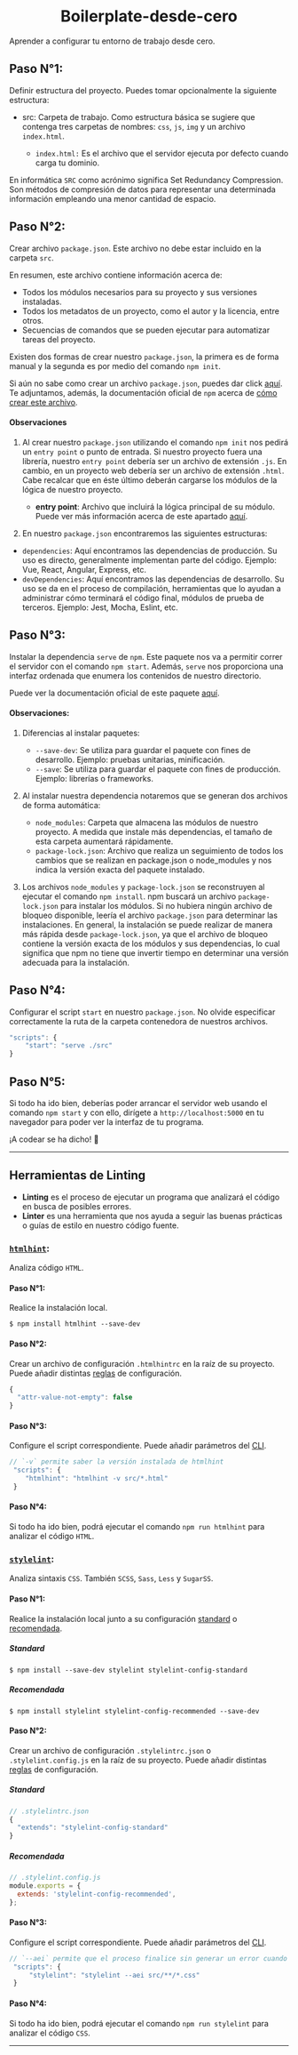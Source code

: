 <h1 align="center">Boilerplate-desde-cero</h1>
Aprender a configurar tu entorno de trabajo desde cero.

## Paso N°1:
Definir estructura del proyecto. Puedes tomar opcionalmente la siguiente estructura:

* src: 
 Carpeta de trabajo. Como estructura básica se sugiere que contenga tres carpetas de 
 nombres: `css`, `js`, `img` y un archivo `index.html`.
 
  - `index.html:` Es el archivo que el servidor ejecuta por defecto cuando carga tu 
  dominio.
  
 En informática `SRC` como acrónimo significa Set Redundancy Compression. Son
 métodos de compresión de datos para representar una determinada información empleando 
 una menor cantidad de espacio.

## Paso N°2:
Crear archivo `package.json`. Este archivo no debe estar incluido en la carpeta `src`.

En resumen, este archivo contiene información acerca de:
 - Todos los módulos necesarios para su proyecto y sus versiones instaladas.
 - Todos los metadatos de un proyecto, como el autor y la licencia, entre otros.
 - Secuencias de comandos que se pueden ejecutar para automatizar tareas del proyecto.

Existen dos formas de crear nuestro `package.json`, la primera es de forma 
manual y la segunda es por medio del comando `npm init`. 

Si aún no sabe como crear un archivo `package.json`, puedes dar click 
[aquí](https://medium.com/noders/t%C3%BA-yo-y-package-json-9553929fb2e3). Te 
adjuntamos, además, la documentación oficial de `npm` acerca de 
[cómo crear este archivo](https://docs.npmjs.com/creating-a-package-json-file).

#### Observaciones
  1. Al crear nuestro `package.json` utilizando el comando `npm init` nos pedirá un 
    `entry point` o punto de entrada. Si nuestro proyecto fuera una librería, nuestro 
    `entry point` debería ser un archivo de extensión `.js`. En cambio, en un proyecto 
    web debería ser un archivo de extensión `.html`. Cabe recalcar que en éste último
    deberán cargarse los módulos de la lógica de nuestro proyecto. 
 
       - **entry point**: Archivo que incluirá la lógica principal de su módulo. Puede 
       ver más información acerca de este apartado 
       [aquí](https://stackoverflow.com/questions/32800066/what-is-entry-point-in-npm-init).

  2. En nuestro `package.json` encontraremos las siguientes estructuras:
   - `dependencies`: Aquí encontramos las dependencias de producción. Su uso es directo, 
   generalmente implementan parte del código. Ejemplo: Vue, React, Angular, Express, etc.
   - `devDependencies`:  Aquí encontramos las dependencias de desarrollo. Su uso se da en
   el proceso de compilación, herramientas que lo ayudan a administrar cómo terminará el 
   código final, módulos de prueba de terceros. Ejemplo: Jest, Mocha, Eslint, etc.

## Paso N°3:
Instalar la dependencia `serve` de `npm`. Este paquete nos va a permitir correr el servidor 
con el comando `npm start`. Además, `serve` nos proporciona una interfaz ordenada que enumera 
los contenidos de nuestro directorio.

Puede ver la documentación oficial de este paquete [aquí](https://www.npmjs.com/package/serve).

#### Observaciones:
 1. Diferencias al instalar paquetes:
     - `--save-dev`: Se utiliza para guardar el paquete con fines de desarrollo. Ejemplo: 
      pruebas unitarias, minificación.
     - `--save`: Se utiliza para guardar el paquete con fines de producción. Ejemplo:
      librerías o frameworks.

 2. Al instalar nuestra dependencia notaremos que se generan dos archivos de forma automática:
    - `node_modules`: Carpeta que almacena las módulos de nuestro proyecto. A medida que 
    instale más dependencias, el tamaño de esta carpeta aumentará rápidamente.
    - `package-lock.json`: Archivo que realiza un seguimiento de todos los cambios que se realizan 
    en package.json o node_modules y nos indica la versión exacta del paquete instalado. 
    
 3. Los archivos `node_modules` y `package-lock.json` se reconstruyen al ejecutar el comando 
    `npm install`. npm buscará un archivo `package-lock.json` para instalar los módulos. Si no
    hubiera ningún archivo de bloqueo disponible, leería el archivo `package.json` para determinar
    las instalaciones. En general, la instalación se puede realizar de manera más rápida desde 
    `package-lock.json`, ya que el archivo de bloqueo contiene la versión exacta de los módulos y 
    sus dependencias, lo cual significa que npm no tiene que invertir tiempo en determinar una 
    versión adecuada para la instalación.

## Paso N°4:
Configurar el script `start` en nuestro `package.json`. No olvide especificar correctamente
la ruta de la carpeta contenedora de nuestros archivos.

```js
"scripts": {
    "start": "serve ./src"
}
```

## Paso N°5:
Si todo ha ido bien, deberías poder arrancar el servidor web usando el comando `npm start` 
y con ello, dirígete a `http://localhost:5000` en tu navegador para poder ver la interfaz 
de tu programa.

¡A codear se ha dicho! :rocket:

---

## Herramientas de Linting

- **Linting** es el proceso de ejecutar un programa que analizará el código en busca de posibles errores.
- **Linter**  es una herramienta que nos ayuda a seguir las buenas prácticas o guías de estilo en nuestro código fuente.

### [`htmlhint`](https://htmlhint.com/): 
Analiza código `HTML`.

#### Paso N°1:
Realice la instalación local.

```
$ npm install htmlhint --save-dev
```

#### Paso N°2:
Crear un archivo de configuración `.htmlhintrc` en la raíz de su proyecto. Puede añadir distintas [reglas](https://htmlhint.com/docs/user-guide/list-rules) de configuración.

```js
{
  "attr-value-not-empty": false
}
```

#### Paso N°3:
Configure el script correspondiente. Puede añadir parámetros del [CLI](https://htmlhint.com/docs/user-guide/usage/cli).

```js
// `-v` permite saber la versión instalada de htmlhint
 "scripts": {
    "htmlhint": "htmlhint -v src/*.html"
 }
```

#### Paso N°4:
Si todo ha ido bien, podrá ejecutar el comando `npm run htmlhint` para analizar el código `HTML`.


### [`stylelint`](https://stylelint.io/): 
Analiza sintaxis `CSS`. También `SCSS`, `Sass`, `Less` y `SugarSS`. 

#### Paso N°1:
Realice la instalación local junto a su configuración [standard](https://github.com/stylelint/stylelint-config-standard) o [recomendada](https://github.com/stylelint/stylelint-config-recommended).

##### Standard

```
$ npm install --save-dev stylelint stylelint-config-standard 
```

##### Recomendada

```
$ npm install stylelint stylelint-config-recommended --save-dev
```

#### Paso N°2:
Crear un archivo de configuración `.stylelintrc.json` o `.stylelint.config.js` en la raíz de su proyecto. Puede añadir distintas [reglas](https://stylelint.io/user-guide/rules/list) de configuración.

##### Standard

```js
// .stylelintrc.json
{
  "extends": "stylelint-config-standard"
}

```

##### Recomendada

```js
// .stylelint.config.js
module.exports = {
  extends: 'stylelint-config-recommended',
};
```

#### Paso N°3:
Configure el script correspondiente. Puede añadir parámetros del [CLI](https://stylelint.io/user-guide/usage/cli).

```js
// `--aei` permite que el proceso finalice sin generar un error cuando el patrón global no coincide con ningún archivo. 
 "scripts": {
     "stylelint": "stylelint --aei src/**/*.css"
 }
```

#### Paso N°4:
Si todo ha ido bien, podrá ejecutar el comando `npm run stylelint` para analizar el código `CSS`.

---


